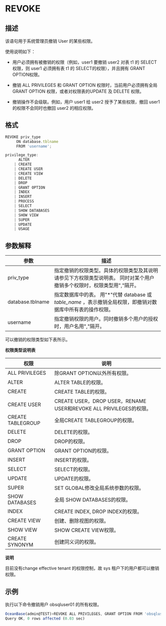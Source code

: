 REVOKE 
===========================



描述 
-----------

该语句用于系统管理员撤销 User 的某些权限。

使用说明如下：

* 用户必须拥有被撤销的权限（例如，user1 要撤销 user2 对表 t1 的 SELECT 权限，则 user1 必须拥有表 t1 的 SELECT的权限），并且拥有 GRANT OPTION权限。

* 撤销 ALL PRIVILEGES 和 GRANT OPTION 权限时，当前用户必须拥有全局 GRANT OPTION 权限，或者对权限表的UPDATE 及 DELETE 权限。

* 撤销操作不会级联。例如，用户 user1 给 user2 授予了某些权限，撤回 user1 的权限不会同时也撤回 user2 的相应权限。




格式 
-----------

```javascript
REVOKE priv_type 
     ON database.tblname 
     FROM 'username';

privilege_type:
      ALTER
    | CREATE
    | CREATE USER
    | CREATE VIEW
    | DELETE
    | DROP
    | GRANT OPTION
    | INDEX
    | INSERT
    | PROCESS
    | SELECT
    | SHOW DATABASES
    | SHOW VIEW
    | SUPER
    | UPDATE
    | USAGE
```



参数解释 
-------------



|      **参数**      |                                        **描述**                                         |
|------------------|---------------------------------------------------------------------------------------|
| priv_type        | 指定撤销的权限类型。具体的权限类型及其说明请参见下方权限类型说明表。 同时对某个用户撤销多个权限时，权限类型用","隔开。         |
| database.tblname | 指定数据库中的表。 用"\*"代替 database 或 *table_name* ，表示撤销全局权限，即撤销对数据库中所有表的操作权限。 |
| username         | 指定撤销权限的用户。同时撤销多个用户的授权时，用户名用","隔开。                                                     |



可以撤销的权限类型如下表所示。

**权限类型说明表** 


|      **权限**       |                             **说明**                              |
|-------------------|-----------------------------------------------------------------|
| ALL PRIVILEGES    | 除GRANT OPTION以外所有权限。                                            |
| ALTER             | ALTER TABLE的权限。                                                 |
| CREATE            | CREATE TABLE的权限。                                                |
| CREATE USER       | CREATE USER，DROP   USER，RENAME USER和REVOKE ALL   PRIVILEGES的权限。 |
| CREATE TABLEGROUP | 全局CREATE TABLEGROUP的权限。                                         |
| DELETE            | DELETE的权限。                                                      |
| DROP              | DROP的权限。                                                        |
| GRANT OPTION      | GRANT OPTION的权限。                                                |
| INSERT            | INSERT的权限。                                                      |
| SELECT            | SELECT的权限。                                                      |
| UPDATE            | UPDATE的权限。                                                      |
| SUPER             | SET GLOBAL修改全局系统参数的权限。                                          |
| SHOW DATABASES    | 全局 SHOW DATABASES的权限。                                           |
| INDEX             | CREATE INDEX, DROP INDEX的权限。                                    |
| CREATE VIEW       | 创建、删除视图的权限。                                                     |
| SHOW VIEW         | SHOW CREATE VIEW权限。                                             |
| CREATE SYNONYM    | 创建同义词的权限。                                                       |




**说明**



目前没有change effective tenant 的权限控制，故 sys 租户下的用户都可以撤销权限。

示例 
-----------

执行以下命令撤销用户 obsqluser01 的所有权限。

```javascript
OceanBase(admin@TEST)>REVOKE ALL PRIVILEGES, GRANT OPTION FROM 'obsqluser01';
Query OK, 0 rows affected (0.03 sec)
```








